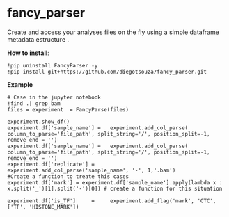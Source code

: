 # fancy_parser
Create and access your analyses files on the fly using a simple dataframe metadata estructure .  

__How to install__:  
```
!pip uninstall FancyParser -y
!pip install git+https://github.com/diegotsouza/fancy_parser.git

```



__Example__  


```python3
# Case in the jupyter notebook
!find .| grep bam  
files = experiment  = FancyParse(files)

experiment.show_df()
experiment.df['sample_name'] =   experiment.add_col_parse( column_to_parse='file_path', split_string='/', position_split=-1, remove_end = '')
experiment.df['sample_name'] =   experiment.add_col_parse( column_to_parse='file_path', split_string='/', position_split=-1, remove_end = '')
experiment.df['replicate'] =     experiment.add_col_parse('sample_name', '-', 1,'.bam')
#Create a function to treate this cases
experiment.df['mark'] = experiment.df['sample_name'].apply(lambda x : x.split('_')[1].split('-')[0]) # create a function for this situation

experiment.df['is_TF']     =     experiment.add_flag('mark', 'CTC', ['TF', 'HISTONE_MARK'])


```
